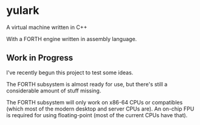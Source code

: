 # yulark
A virtual machine written in C++

With a FORTH engine written in assembly language.

## Work in Progress

I've recently begun this project to test some ideas.

The FORTH subsystem is almost ready for use, but there's still a considerable amount of stuff missing.

The FORTH subsystem will only work on x86-64 CPUs or compatibles (which most of the modern desktop and server CPUs are). An on-chip FPU is required for using floating-point (most of the current CPUs have that).
